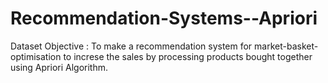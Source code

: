 # Recommendation-Systems--Apriori

Dataset Objective : To make a recommendation system for market-basket-optimisation to increse the sales by processing products bought together using Apriori Algorithm.
